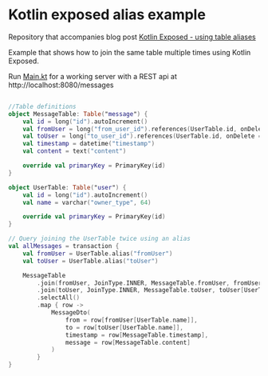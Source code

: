 # Kotlin exposed alias example

Repository that accompanies blog post [Kotlin Exposed - using table aliases](https://blog.jdriven.com/2020/02/kotlin-exposed-using-table-aliases/)

Example that shows how to join the same table multiple times using Kotlin Exposed.

Run [Main.kt](src/main/kotlin/nl/toefel/blog/alias/Main.kt) for a working server with a REST api at http://localhost:8080/messages

```kotlin

//Table definitions
object MessageTable: Table("message") {
    val id = long("id").autoIncrement()
    val fromUser = long("from_user_id").references(UserTable.id, onDelete = ReferenceOption.CASCADE)
    val toUser = long("to_user_id").references(UserTable.id, onDelete = ReferenceOption.CASCADE)
    val timestamp = datetime("timestamp")
    val content = text("content")

    override val primaryKey = PrimaryKey(id)
}

object UserTable: Table("user") {
    val id = long("id").autoIncrement()
    val name = varchar("owner_type", 64)

    override val primaryKey = PrimaryKey(id)
}

// Query joining the UserTable twice using an alias
val allMessages = transaction {
    val fromUser = UserTable.alias("fromUser")
    val toUser = UserTable.alias("toUser")

    MessageTable
        .join(fromUser, JoinType.INNER, MessageTable.fromUser, fromUser[UserTable.id])
        .join(toUser, JoinType.INNER, MessageTable.toUser, toUser[UserTable.id])
        .selectAll()
        .map { row ->
            MessageDto(
                from = row[fromUser[UserTable.name]],
                to = row[toUser[UserTable.name]],
                timestamp = row[MessageTable.timestamp],
                message = row[MessageTable.content]
            )
        }
}

```